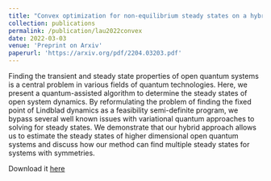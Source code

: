 ```yaml
---
title: "Convex optimization for non-equilibrium steady states on a hybrid quantum processor"
collection: publications
permalink: /publication/lau2022convex
date: 2022-03-03
venue: 'Preprint on Arxiv'
paperurl: 'https://arxiv.org/pdf/2204.03203.pdf'
---
```

Finding the transient and steady state properties of open quantum systems is a central problem in various fields of quantum technologies. Here, we present a quantum-assisted algorithm to determine the steady states of open system dynamics. By reformulating the problem of finding the fixed point of Lindblad dynamics as a feasibility semi-definite program, we bypass several well known issues with variational quantum approaches to solving for steady states. We demonstrate that our hybrid approach allows us to estimate the steady states of higher dimensional open quantum systems and discuss how our method can find multiple steady states for systems with symmetries.

Download it [here](https://arxiv.org/pdf/2204.03203.pdf)